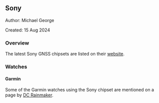 ## Sony

Author: Michael George

Created: 15 Aug 2024



### Overview

The latest Sony GNSS chipsets are listed on their [website](https://www.sony-semicon.com/en/products/lsi-ic/gps.html).



### Watches

#### Garmin

Some of the Garmin watches using the Sony chipset are mentioned on a page by [DC Rainmaker](https://www.dcrainmaker.com/2021/01/gps-accuracy-impacting-devices.html).
